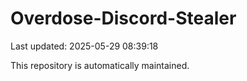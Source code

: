 # Overdose-Discord-Stealer

Last updated: 2025-05-29 08:39:18

This repository is automatically maintained.

